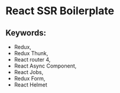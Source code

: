 # React SSR Boilerplate

## Keywords:
- Redux,
- Redux Thunk,
- React router 4,
- React Async Component,
- React Jobs,
- Redux Form,
- React Helmet
